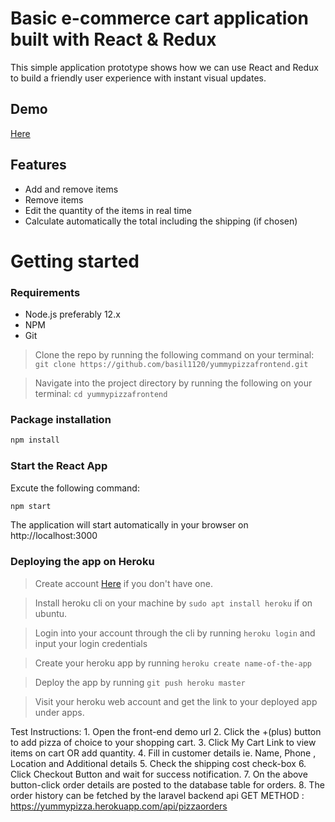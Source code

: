 # Basic e-commerce cart application built with React & Redux

This simple application prototype shows how we can use React and Redux to build a friendly user experience with instant visual updates.

## Demo
[Here](https://yummypizzafrontend.herokuapp.com/)

## Features
* Add and remove items 
* Remove items
* Edit the quantity of the items in real time
* Calculate automatically the total including the shipping (if chosen)

# Getting started
### Requirements

* Node.js preferably 12.x 
* NPM
* Git

> Clone the repo by running the following command on your terminal:
```git clone https://github.com/basil1120/yummypizzafrontend.git```

> Navigate into the project directory by running the following on your terminal:
```cd yummypizzafrontend```

### Package installation
```bash
npm install
```
 ### Start the React App
 Excute the following command: 
```bash
npm start
```
The application will start automatically in your browser on http://localhost:3000

### Deploying the app on Heroku

> Create account [Here](https://signup.heroku.com/login) if you don't have one.

> Install heroku cli on your machine by ```sudo apt install heroku``` if on ubuntu.

> Login into your account through the cli by running ```heroku login``` and input your login credentials

> Create your heroku app by running ```heroku create name-of-the-app```

> Deploy the app by running ```git push heroku master```

> Visit your heroku web account and get the link to your deployed app under apps.


Test Instructions:
    1. Open the front-end demo url
    2. Click the +(plus) button to add pizza of choice to your shopping cart.
    3. Click My Cart Link to view items on cart OR add quantity.
    4. Fill in customer details ie. Name, Phone , Location  and Additional details
    5. Check the shipping cost check-box
    6. Click Checkout Button and wait for success notification.
    7. On the above button-click order details are posted to the database table for orders.
    8. The order history can be fetched by the laravel backend api GET METHOD : https://yummypizza.herokuapp.com/api/pizzaorders

